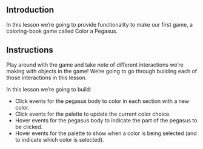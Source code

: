 ## Introduction

In this lesson we’re going to provide functionality to make our first game, a coloring-book game called Color a Pegasus.

## Instructions

Play around with the game and take note of different interactions we’re making with objects in the game! We’re going to go through building each of those interactions in this lesson.

In this lesson we’re going to build:

* Click events for the pegasus body to color in each section with a new color.
* Click events for the palette to update the current color choice.
* Hover events for the pegasus body to indicate the part of the pegasus to be clicked.
* Hover events for the palette to show when a color is being selected (and to indicate which color is selected).
